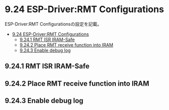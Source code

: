 # 9.24 ESP-Driver:RMT Configurations
ESP-Driver:RMT Configurationsの設定を記載。

- [9.24 ESP-Driver:RMT Configurations](#924-esp-driverrmt-configurations)
  - [9.24.1 RMT ISR IRAM-Safe](#9241-rmt-isr-iram-safe)
  - [9.24.2 Place RMT receive function into IRAM](#9242-place-rmt-receive-function-into-iram)
  - [9.24.3 Enable debug log](#9243-enable-debug-log)

## 9.24.1 RMT ISR IRAM-Safe
## 9.24.2 Place RMT receive function into IRAM
## 9.24.3 Enable debug log
